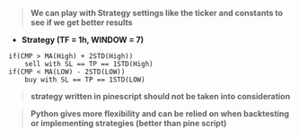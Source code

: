 > **We can play with Strategy settings like the ticker and constants to see if we get better results**

- **Strategy (TF = 1h, WINDOW = 7)**
```
if(CMP > MA(High) + 2STD(High)) 
    sell with SL == TP == 1STD(High)
if(CMP < MA(LOW) - 2STD(LOW)) 
    buy with SL == TP == 1STD(LOW)
```

> **strategy written in pinescript should not be taken into consideration**

> **Python gives more flexibility and can be relied on when backtesting or implementing strategies (better than pine script)**